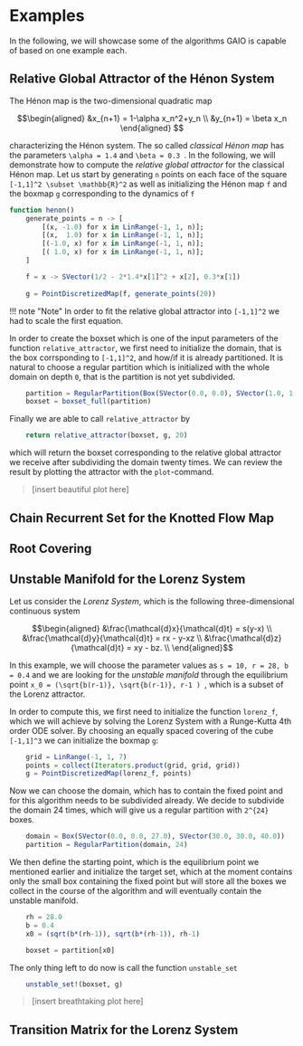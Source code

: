 # Examples
In the following, we will showcase some of the algorithms GAIO is capable of based on one example each.


## Relative Global Attractor of the Hénon System 
The Hénon map is the two-dimensional quadratic map 
```math 
\begin{aligned} 
&x_{n+1} = 1-\alpha x_n^2+y_n \\
&y_{n+1} = \beta x_n 
\end{aligned} 
```

characterizing the Hénon system. The so called *classical Hénon map* has the parameters ``\alpha = 1.4`` and ``\beta = 0.3 ``. 
In the following, we will demonstrate how to compute the *relative global attractor* for the classical Hénon map.
Let us start by generating ``n`` points on each face of the square ``[-1,1]^2 \subset \mathbb{R}^2`` as well as initializing the Hénon map ``f`` and the boxmap `g` corresponding to the dynamics of ``f``
```julia
function henon()
    generate_points = n -> [
        [(x, -1.0) for x in LinRange(-1, 1, n)];
        [(x,  1.0) for x in LinRange(-1, 1, n)];
        [(-1.0, x) for x in LinRange(-1, 1, n)];
        [( 1.0, x) for x in LinRange(-1, 1, n)];
    ]

    f = x -> SVector(1/2 - 2*1.4*x[1]^2 + x[2], 0.3*x[1])
       
    g = PointDiscretizedMap(f, generate_points(20))
```
!!! note "Note"
    In order to fit the relative global attractor into ``[-1,1]^2`` we had to scale the first equation.
    
In order to create the boxset which is one of the input parameters of the function `relative_attractor`, we first need to initialize the domain, that is the box corrsponding to ``[-1,1]^2``, and how/if it is already partitioned. It is natural to choose a regular partition which is initialized with the whole domain on depth ``0``, that is the partition is not yet subdivided.
```julia
    partition = RegularPartition(Box(SVector(0.0, 0.0), SVector(1.0, 1.0)))
    boxset = boxset_full(partition)
```
Finally we are able to call `relative_attractor` by
```julia
    return relative_attractor(boxset, g, 20)
```
which will return the boxset corresponding to the relative global attractor we receive after subdividing the domain twenty times. We can review the result by plotting the attractor with the `plot`-command.
> [insert beautiful plot here]

## Chain Recurrent Set for the Knotted Flow Map
## Root Covering
## Unstable Manifold for the Lorenz System
Let us consider the *Lorenz System*, which is the following three-dimensional continuous system 
```math
\begin{aligned} 
&\frac{\mathcal{d}x}{\mathcal{d}t} = s(y-x) \\ 
&\frac{\mathcal{d}y}{\mathcal{d}t} = rx - y-xz \\
&\frac{\mathcal{d}z}{\mathcal{d}t} = xy - bz. \\ 
\end{aligned}
```
In this example, we will choose the parameter values as ``s = 10, r = 28, b = 0.4`` and we are looking for the *unstable manifold* through the equilibrium point ``x_0 = (\sqrt{b(r-1)}, \sqrt{b(r-1)}, r-1 ) ``, which is a subset of the Lorenz attractor.

In order to compute this, we first need to initialize the function ```lorenz_f```, which we will achieve by solving the Lorenz System with a Runge-Kutta 4th order ODE solver. 
By choosing an equally spaced covering of the cube `` [-1,1]^3`` we can initialize the boxmap `g`:
```julia
    grid = LinRange(-1, 1, 7)
    points = collect(Iterators.product(grid, grid, grid))
    g = PointDiscretizedMap(lorenz_f, points)
```
Now we can choose the domain, which has to contain the fixed point and for this algorithm needs to be subdivided already. We decide to subdivide the domain 24 times, which will give us a regular partition with ``2^{24}`` boxes.
```julia
    domain = Box(SVector(0.0, 0.0, 27.0), SVector(30.0, 30.0, 40.0))
    partition = RegularPartition(domain, 24)
```
We then define the starting point, which is the equilibrium point we mentioned earlier and initialize the target set, which at the moment contains only the small box containing the fixed point but will store all the boxes we collect in the course of the algorithm and will eventually contain the unstable manifold.
```julia
    rh = 28.0
    b = 0.4
    x0 = (sqrt(b*(rh-1)), sqrt(b*(rh-1)), rh-1)

    boxset = partition[x0]
```
The only thing left to do now is call the function `unstable_set`
```julia
    unstable_set!(boxset, g)
```

> [insert breathtaking plot here]
## Transition Matrix for the Lorenz System

